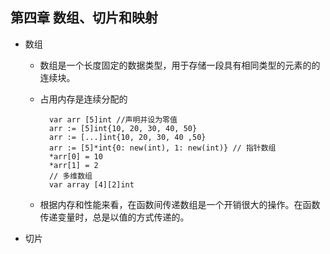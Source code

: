 ## 第四章 数组、切片和映射
- 数组  
	- 数组是一个长度固定的数据类型，用于存储一段具有相同类型的元素的的连续块。
	- 占用内存是连续分配的
	
			var arr [5]int //声明并设为零值
			arr := [5]int{10, 20, 30, 40, 50} 
			arr := [...]int{10, 20, 30, 40 ,50}
			arr := [5]*int{0: new(int), 1: new(int)} // 指针数组
			*arr[0] = 10
			*arr[1] = 2
			// 多维数组
			var array [4][2]int
	- 根据内存和性能来看，在函数间传递数组是一个开销很大的操作。在函数传递变量时，总是以值的方式传递的。
- 切片
	
